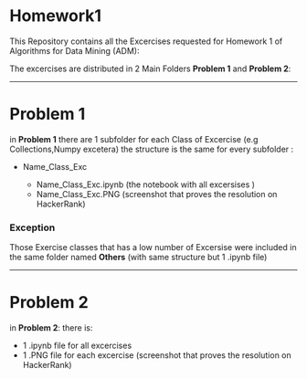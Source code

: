 # Homework1


This Repository contains all the Excercises requested for Homework 1 of Algorithms for Data Mining (ADM):

The excercises are distributed in 2 Main Folders **Problem 1** and **Problem 2**:

-----------------------------------------------------------------------------------------------------------------------------------------------------------------------------------
# Problem 1

in  **Problem 1** there are 1 subfolder for each Class of Excercise (e.g Collections,Numpy excetera)
the structure is the same for every subfolder :

* Name_Class_Exc

    + Name_Class_Exc.ipynb (the notebook with all excersises )
    + Name_Class_Exc.PNG (screenshot that proves the resolution on HackerRank)
    
### Exception
Those Exercise classes that has a low number of Excersise were included in the same folder named **Others** (with same structure but 1 .ipynb file)


-----------------------------------------------------------------------------------------------------------------------------------------------------------------------------------
# Problem 2

in  **Problem 2**: there is:
 * 1 .ipynb file for all excercises
 * 1 .PNG file for each excercise (screenshot that proves the resolution on HackerRank)
